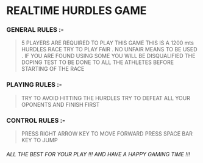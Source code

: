 # REALTIME HURDLES GAME

### GENERAL RULES :-

  > 5 PLAYERS ARE REQUIRED TO PLAY THIS GAME
  > THIS IS A 1200 mts HURDLES RACE
  > TRY TO PLAY FAIR . NO UNFAIR MEANS TO BE USED . IF YOU ARE FOUND USING SOME YOU WILL BE DISQUALIFIED
  > THE DOPING TEST TO BE DONE TO ALL THE ATHLETES BEFORE STARTING OF THE RACE

### PLAYING RULES :-

  > TRY TO AVOID HITTING THE HURDLES 
  > TRY TO DEFEAT ALL YOUR OPONENTS AND FINISH FIRST

### CONTROL RULES :-

  > PRESS RIGHT ARROW KEY TO MOVE FORWARD
  > PRESS SPACE BAR KEY TO JUMP

###### ALL THE BEST FOR YOUR PLAY !!! AND HAVE A HAPPY GAMING TIME !!!